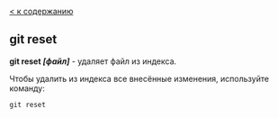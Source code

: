 [< к содержанию](./readme.md)

## git reset

**git reset *[файл]*** - удаляет файл из индекса.

Чтобы удалить из индекса все внесённые изменения, используйте команду:

```bash=
git reset
```